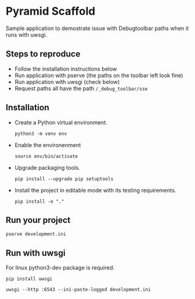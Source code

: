 Pyramid Scaffold
================

Sample application to demostrate issue with Debugtoolbar paths when it runs with uwsgi.

Steps to reproduce
-----------------
- Follow the installation instructions below
- Run application with pserve (the paths on the toolbar left look fine)
- Run application with uwsgi (check below)
- Request paths all have the path `/_debug_toolbar/sse`

Installation
------------


- Create a Python virtual environment.

    `python3 -m venv env`


- Enable the environenment

    `source env/bin/activate`


- Upgrade packaging tools.

    `pip install --upgrade pip setuptools`


- Install the project in editable mode with its testing requirements.

    `pip install -e "."`


Run your project
----------------

    pserve development.ini

Run with uwsgi
--------------
For linux python3-dev package is required.


    pip install uwsgi

    uwsgi --http :6543 --ini-paste-logged development.ini 
